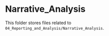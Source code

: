 # Narrative_Analysis

This folder stores files related to `04_Reporting_and_Analysis/Narrative_Analysis`.
